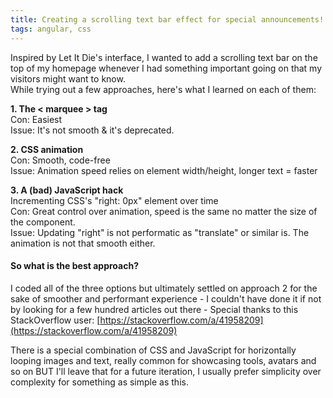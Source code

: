 ```yaml
---
title: Creating a scrolling text bar effect for special announcements!
tags: angular, css
---
```


Inspired by Let It Die's interface, I wanted to add a scrolling text bar on the top of my homepage whenever I had something important going on that my visitors might want to know. \
While trying out a few approaches, here's what I learned on each of them:

**1. The < marquee > tag** \
Con: Easiest \
Issue: It's not smooth & it's deprecated.

**2. CSS animation** \
Con: Smooth, code-free \
Issue: Animation speed relies on element width/height, longer text = faster

**3. A (bad) JavaScript hack** \
Incrementing CSS's "right: 0px" element over time \
Con: Great control over animation, speed is the same no matter the size of the component. \
Issue: Updating "right" is not performatic as "translate" or similar is. The animation is not that smooth either.

#### So what is the best approach?
I coded all of the three options but ultimately settled on approach 2 for the sake of smoother and performant experience - I couldn't have done it if not by looking for a few hundred articles out there - Special thanks to this StackOverflow user: [https://stackoverflow.com/a/41958209](https://stackoverflow.com/a/41958209)

There is a special combination of CSS and JavaScript for horizontally looping images and text, really common for showcasing tools, avatars and so on BUT I'll leave that for a future iteration, I usually prefer simplicity over complexity for something as simple as this.
